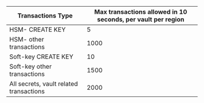 
| Transactions Type | Max transactions allowed in 10 seconds, per vault per region |
| --- | --- |
| HSM- CREATE KEY |5 |
| HSM- other transactions |1000 |
| Soft-key CREATE KEY |10 |
| Soft-key other transactions |1500 |
| All secrets, vault related transactions |2000 |

